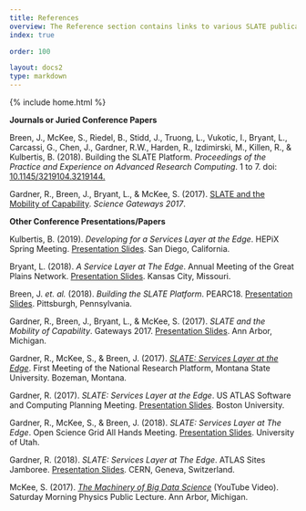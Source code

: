 ```yaml
---
title: References
overview: The Reference section contains links to various SLATE publications and presentations, as well as descriptions to how SLATE fits within the contexts of other major initiatives and design patterns.
index: true

order: 100

layout: docs2
type: markdown
---
```

{% include home.html %}

<strong>Journals or Juried Conference Papers</strong>

<p>Breen, J., McKee, S., Riedel, B., Stidd, J., Truong, L., Vukotic, I., Bryant, L., Carcassi, G., Chen, J., Gardner, R.W., Harden, R., Izdimirski, M., Killen, R., & Kulbertis, B. (2018). Building the SLATE Platform. <i>Proceedings of the Practice and Experience on Advanced Research Computing</i>. 1 to 7. doi: <a href="https://dl.acm.org/citation.cfm?doid=3219104.3219144">10.1145/3219104.3219144.</a></p>

<p>Gardner, R., Breen, J., Bryant, L., & McKee, S. (2017). <a href="https://drive.google.com/file/d/0BzgiYUsbrz2TWHkzNzBlbzJyXzg/view?usp=sharing">SLATE and the Mobility of Capability</a>. <i>Science Gateways 2017</i>.</p>

<strong>Other Conference Presentations/Papers</strong>    
  
<p>Kulbertis, B. (2019). <i>Developing for a Services Layer at the Edge</i>. HEPiX Spring Meeting. <a href="https://docs.google.com/presentation/d/1MVUSRqvXkdcyMlXfqQX-QJGUUtpKr0A3W26mN8JbFEQ/">Presentation Slides</a>. San Diego, California.</p>

<p>Bryant, L. (2018). <i>A Service Layer at The Edge</i>. Annual Meeting of the Great Plains Network. <a href="https://docs.google.com/presentation/d/1f-zNlxWe0eZJM6zDGurcjAK5fKuxt_RRLP73u1rGpN0/edit#slide=id.p">Presentation Slides</a>. Kansas City, Missouri.</p>

<p>Breen, J. <i>et. al.</i> (2018). <i>Building the SLATE Platform</i>. PEARC18. <a href="https://docs.google.com/presentation/d/13F7BmDZkHi8K2LK_sbRJ8L-Ud-ieE0UbOnJumYLl6oU/edit?usp=sharing">Presentation Slides</a>. Pittsburgh, Pennsylvania.</p>

<p>Gardner, R., Breen, J., Bryant, L., & McKee, S. (2017). <i>SLATE and the Mobility of Capability</i>. Gateways 2017. <a href="https://docs.google.com/presentation/d/1VByoCc1OY-g5Ru1NB7--yX-SGLOTgoNF2rXLEekFdoA/edit?usp=sharing">Presentation Slides</a>. Ann Arbor, Michigan.</p>

<p>Gardner, R., McKee, S., & Breen, J. (2017). <i><a href="https://prp.ucsd.edu/presentations/nrp/S1.5%20Gardner_SLATE%20for%20NRP.pdf/at_download/file">SLATE: Services Layer at the Edge</a></i>. First Meeting of the National Research Platform, Montana State University. Bozeman, Montana.</p>

<p>Gardner, R. (2017). <i>SLATE: Services Layer at the Edge</i>. US ATLAS Software and Computing Planning Meeting. <a href="https://docs.google.com/presentation/d/1s24-P8tmpfJoYl4VyFr4KzuPczgms_LJFSQONut6Ngk/edit?usp=sharing">Presentation Slides</a>. Boston University.</p>

<p>Gardner, R., McKee, S., & Breen, J. (2018). <i>SLATE: Services Layer at The Edge</i>. Open Science Grid All Hands Meeting. <a href="https://indico.fnal.gov/event/15344/session/11/contribution/20/material/slides/0.link">Presentation Slides</a>. University of Utah.</p>

<p>Gardner, R. (2018). <i>SLATE: Services Layer at The Edge</i>. ATLAS Sites Jamboree. <a href="https://indico.cern.ch/event/692124/contributions/2899900/attachments/1612269/2561495/SLATE_for_ATLAS_Sites_Jamboree.pdf">Presentation Slides</a>. CERN, Geneva, Switzerland.</p>

<p>McKee, S. (2017). <i><a href="https://youtu.be/yPUNcStouj0">The Machinery of Big Data Science</a></i> (YouTube Video). Saturday Morning Physics Public Lecture. Ann Arbor, Michigan.</p>
